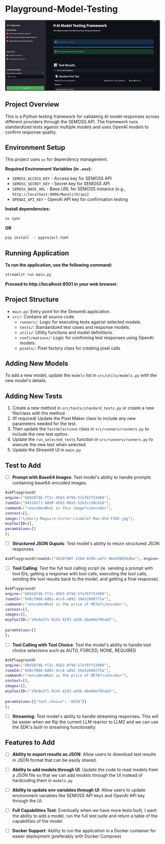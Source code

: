 # Playground-Model-Testing
![README Image](test-images/readme-image.png "Description of the image")
## Project Overview

This is a Python testing framework for validating AI model responses across different providers through the SEMOSS API. The framework runs standardized tests against multiple models and uses OpenAI models to confirm response quality.

## Environment Setup

This project uses `uv` for dependency management.

**Required Environment Variables (in `.env`):**
- `SEMOSS_ACCESS_KEY` - Access key for SEMOSS API
- `SEMOSS_SECRET_KEY` - Secret key for SEMOSS API
- `SEMOSS_BASE_URL` - Base URL for SEMOSS instance (e.g., `http://localhost:9090/Monolith/api`)
- `OPENAI_API_KEY` - OpenAI API key for confirmation testing

**Install dependencies:**
```bash
uv sync
```
**OR**
```bash
pip install -r pyproject.toml
```


## Running Application
**To run the application, use the following command:**
```bash
streamlit run main.py
```

**Proceed to http://localhost:8501 in your web browser.**

## Project Structure
- `main.py`: Entry point for the Streamlit application.
- `src/`: Contains all source code.
    - `runners/`: Logic for executing tests against selected models.
    - `tests/`: Standardized test cases and response models.
    - `utils/`: Utility functions and model definitions.
    - `confirmations/`: Logic for confirming test responses using OpenAI models.
    - `pixels/`: Pixel factory class for creating pixel calls

## Adding New Models
To add a new model, update the `models` list in `src/utils/models.py` with the new model's details.

## Adding New Tests
1. Create a new method in `src/tests/standard_tests.py` or create a new file/class with the method.
2. (If required) Update the Pixel Maker class to include any new parameters needed for the test.
3. Then update the `TestSelections` class in `src/runners/runners.py` to include the new test option.
4. Update the `run_selected_tests` function in `src/runners/runners.py` to execute the new test when selected.
5. Update the Streamlit UI in `main.py`

## Test to Add

- [ ] **Prompt with Base64 Images**: Test model's ability to handle prompts containing base64-encoded images.
```bash
AskPlayground(
engine=["b0d18f4b-ff2c-4563-8f9d-57efbff53d60"],
roomId=["9431b571-b8d0-4502-80a5-52b3cc50cb18"],
command=["<encode>What is this image?</encode>"],
context=[],
image=["\\Harry-Maguire-Victor-Lindelof-Man-Utd-F365.jpg"],
mcpToolID=[],
paramValues=[]
);
```

- [ ] **Structured JSON Ouputs**: Test model's ability to return structured JSON responses.
```bash
AskPlayground(roomId=["5828f90f-22b4-4299-ad75-96e93085bdba"], engine=["4acbe913-df40-4ac0-b28a-daa5ad91b172"], command=["Name a few Manchester United players you know with their positions, countries, and skill ratings."], paramValues=[{'schema': {'type': 'object', 'properties': {'players': {'type': 'array', 'items': {'type': 'object', 'properties': {'name': {'type': 'string'}, 'position': {'type': 'string'}, 'country': {'type': 'string'}, 'skill': {'type': 'integer'}}, 'required': ['name', 'position', 'country', 'skill']}}}, 'required': ['players']}}]);
```

- [ ] **Tool Calling**: Test the full tool calling script (ie. sending a prompt with tool IDs, getting a response with tool calls, executing the tool calls, sending the tool results back to the model, and getting a final response).
```bash 
AskPlayground(
engine=["b0d18f4b-ff2c-4563-8f9d-57efbff53d60"],
roomId=["8d8cf868-6d61-4cc6-a092-39e528d0775a"],
command=["<encode>What is the price of META?</encode>"],
context=[],
images=[],
mcpToolID=["29e9e371-9243-4293-ad3b-4be08ef95ab5"],

paramValues=[]
);
```

- [ ] **Tool Calling with Tool Choice**: Test the model's ability to handle tool choice selections such as AUTO, FORCED, NONE, REQUIRED
```bash 
AskPlayground(
engine=["b0d18f4b-ff2c-4563-8f9d-57efbff53d60"],
roomId=["8d8cf868-6d61-4cc6-a092-39e528d0775a"],
command=["<encode>What is the price of META?</encode>"],
context=[],
images=[],
mcpToolID=["29e9e371-9243-4293-ad3b-4be08ef95ab5"],

paramValues=[{"tool_choice": "AUTO"}]
);
```

- [ ] **Streaming**: Test model's ability to handle streaming responses. This will be easier when we flip the current LLM reactor to LLM2 and we can use the SDK's built-in streaming functionality.


## Features to Add

- [ ] **Ability to export results as JSON**: Allow users to download test results in JSON format that can be easily shared.

- [ ] **Ability to add models through UI**: Update the code to read models from a JSON file so that we can add models through the UI instead of hardcoding them in `models.py`

- [ ] **Ability to update env variables through UI**: Allow users to update environment variables like SEMOSS API keys and OpenAI API key through the UI.

- [ ] **Full Capabilities Test**: Eventually when we have more tests built, I want the ability to add a model, run the full test suite and return a table of the capabilities of the model

- [ ] **Docker Support**: Ability to run the application in a Docker container for easier deployment (preferably with Docker Compose)